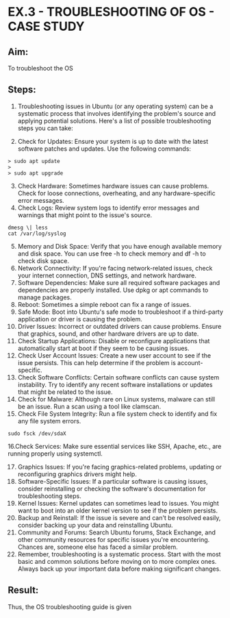 # EX.3 - TROUBLESHOOTING OF OS - CASE STUDY

## Aim:
To troubleshoot the OS

## Steps:
1. Troubleshooting issues in Ubuntu (or any operating system) can be a systematic process that involves identifying the problem's source and applying potential solutions. Here's a list of possible troubleshooting steps you can take:

2. Check for Updates: Ensure your system is up to date with the latest software patches and updates. Use the following commands:
```
> sudo apt update
>
> sudo apt upgrade
```
3. Check Hardware: Sometimes hardware issues can cause problems. Check for loose connections, overheating, and any hardware-specific error messages.
4. Check Logs: Review system logs to identify error messages and warnings that might point to the issue's source.
```
dmesg \| less
cat /var/log/syslog
```
5. Memory and Disk Space: Verify that you have enough available memory and disk space. You can use free -h to check memory and df -h to check disk space.
6. Network Connectivity: If you're facing network-related issues, check your internet connection, DNS settings, and network hardware.
7. Software Dependencies: Make sure all required software packages and dependencies are properly installed. Use dpkg or apt commands to manage packages.
8. Reboot: Sometimes a simple reboot can fix a range of issues.
9. Safe Mode: Boot into Ubuntu's safe mode to troubleshoot if a third-party application or driver is causing the problem.
10. Driver Issues: Incorrect or outdated drivers can cause problems. Ensure that graphics, sound, and other hardware drivers are up to date.
11. Check Startup Applications: Disable or reconfigure applications that automatically start at boot if they seem to be causing issues.
12. Check User Account Issues: Create a new user account to see if the issue persists. This can help determine if the problem is account-specific.
13. Check Software Conflicts: Certain software conflicts can cause system instability. Try to identify any recent software installations or updates that might be related to the issue.
14. Check for Malware: Although rare on Linux systems, malware can still be an issue. Run a scan using a tool like clamscan.
15. Check File System Integrity: Run a file system check to identify and fix any file system errors.
```
sudo fsck /dev/sdaX
```
16.Check Services: Make sure essential services like SSH, Apache, etc., are running properly using systemctl.

17. Graphics Issues: If you're facing graphics-related problems, updating or reconfiguring graphics drivers might help.
18. Software-Specific Issues: If a particular software is causing issues, consider reinstalling or checking the software's documentation for troubleshooting steps.
19. Kernel Issues: Kernel updates can sometimes lead to issues. You might want to boot into an older kernel version to see if the problem persists.
20. Backup and Reinstall: If the issue is severe and can't be resolved easily, consider backing up your data and reinstalling Ubuntu.
21. Community and Forums: Search Ubuntu forums, Stack Exchange, and other community resources for specific issues you're encountering. Chances are, someone else has faced a similar problem.
22. Remember, troubleshooting is a systematic process. Start with the most basic and common solutions before moving on to more complex ones. Always back up your important data before making significant changes.

## Result:
Thus, the OS troubleshooting guide is given
